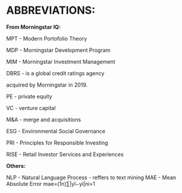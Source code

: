 # ABBREVIATIONS:
**From Morningstar IQ:**

MPT - Modern Portofolio Theory

MDP - Morningstar Development Program

MIM - Morningstar Investment Management

DBRS - is a global credit ratings agency

acquired by Morningstar in 2019.

PE - private equity

VC - venture capital

M&A - merge and acquisitions

ESG - Environmental Social Governance 

PRI - Principles for Responsible Investing

RISE - Retail Investor Services and Experiences

**Others:**

NLP - Natural Language Process - reffers to text mining
MAE - Mean Absolute Error mae=(1n)∑|yî−yi|ni=1

